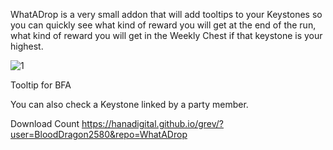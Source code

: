 WhatADrop is a very small addon that will add tooltips to your Keystones so you can quickly see what kind of reward you will get at the end of the run,
what kind of reward you will get in the Weekly Chest if that keystone is your highest.

![1](https://s18.directupload.net/images/190824/b7m8r4lo.jpg)

Tooltip for BFA

 

You can also check a Keystone linked by a party member.

Download Count
https://hanadigital.github.io/grev/?user=BloodDragon2580&repo=WhatADrop
